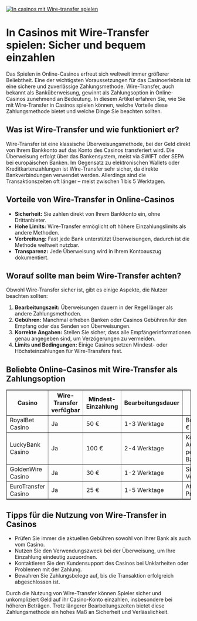 [![In casinos mit Wire-transfer spielen](https://123-caf.pages.dev/gitsignup.png)](https://vrmoo.ru/Bt82HjjY)

<h1>In Casinos mit Wire-Transfer spielen: Sicher und bequem einzahlen</h1>  <p>Das Spielen in Online-Casinos erfreut sich weltweit immer größerer Beliebtheit. Eine der wichtigsten Voraussetzungen für das Casinoerlebnis ist eine sichere und zuverlässige Zahlungsmethode. Wire-Transfer, auch bekannt als Banküberweisung, gewinnt als Zahlungsoption in Online-Casinos zunehmend an Bedeutung. In diesem Artikel erfahren Sie, wie Sie mit Wire-Transfer in Casinos spielen können, welche Vorteile diese Zahlungsmethode bietet und welche Dinge Sie beachten sollten.</p>  <h2>Was ist Wire-Transfer und wie funktioniert er?</h2> <p>Wire-Transfer ist eine klassische Überweisungsmethode, bei der Geld direkt von Ihrem Bankkonto auf das Konto des Casinos transferiert wird. Die Überweisung erfolgt über das Bankensystem, meist via SWIFT oder SEPA bei europäischen Banken. Im Gegensatz zu elektronischen Wallets oder Kreditkartenzahlungen ist Wire-Transfer sehr sicher, da direkte Bankverbindungen verwendet werden. Allerdings sind die Transaktionszeiten oft länger – meist zwischen 1 bis 5 Werktagen.</p>  <h2>Vorteile von Wire-Transfer in Online-Casinos</h2> <ul>   <li><strong>Sicherheit:</strong> Sie zahlen direkt von Ihrem Bankkonto ein, ohne Drittanbieter.</li>   <li><strong>Hohe Limits:</strong> Wire-Transfer ermöglicht oft höhere Einzahlungslimits als andere Methoden.</li>   <li><strong>Verbreitung:</strong> Fast jede Bank unterstützt Überweisungen, dadurch ist die Methode weltweit nutzbar.</li>   <li><strong>Transparenz:</strong> Jede Überweisung wird in Ihrem Kontoauszug dokumentiert.</li> </ul>  <h2>Worauf sollte man beim Wire-Transfer achten?</h2> <p>Obwohl Wire-Transfer sicher ist, gibt es einige Aspekte, die Nutzer beachten sollten:</p> <ol>   <li><strong>Bearbeitungszeit:</strong> Überweisungen dauern in der Regel länger als andere Zahlungsmethoden.</li>   <li><strong>Gebühren:</strong> Manchmal erheben Banken oder Casinos Gebühren für den Empfang oder das Senden von Überweisungen.</li>   <li><strong>Korrekte Angaben:</strong> Stellen Sie sicher, dass alle Empfängerinformationen genau angegeben sind, um Verzögerungen zu vermeiden.</li>   <li><strong>Limits und Bedingungen:</strong> Einige Casinos setzen Mindest- oder Höchsteinzahlungen für Wire-Transfers fest.</li> </ol>  <h2>Beliebte Online-Casinos mit Wire-Transfer als Zahlungsoption</h2> <table border="1" cellpadding="8" cellspacing="0">   <thead>     <tr>       <th>Casino</th>       <th>Wire-Transfer verfügbar</th>       <th>Mindest-Einzahlung</th>       <th>Bearbeitungsdauer</th>       <th>Besondere Features</th>     </tr>   </thead>   <tbody>     <tr>       <td>RoyalBet Casino</td>       <td>Ja</td>       <td>50 €</td>       <td>1-3 Werktage</td>       <td>Bonus bis zu 200 €</td>     </tr>     <tr>       <td>LuckyBank Casino</td>       <td>Ja</td>       <td>100 €</td>       <td>2-4 Werktage</td>       <td>Kostenlose Auszahlungen per Banküberweisung</td>     </tr>     <tr>       <td>GoldenWire Casino</td>       <td>Ja</td>       <td>30 €</td>       <td>1-2 Werktage</td>       <td>Sichere SSL-Verschlüsselung</td>     </tr>     <tr>       <td>EuroTransfer Casino</td>       <td>Ja</td>       <td>25 €</td>       <td>1-5 Werktage</td>       <td>Attraktive VIP-Programme</td>     </tr>   </tbody> </table>  <h2>Tipps für die Nutzung von Wire-Transfer in Casinos</h2> <ul>   <li>Prüfen Sie immer die aktuellen Gebühren sowohl von Ihrer Bank als auch vom Casino.</li>   <li>Nutzen Sie den Verwendungszweck bei der Überweisung, um Ihre Einzahlung eindeutig zuzuordnen.</li>   <li>Kontaktieren Sie den Kundensupport des Casinos bei Unklarheiten oder Problemen mit der Zahlung.</li>   <li>Bewahren Sie Zahlungsbelege auf, bis die Transaktion erfolgreich abgeschlossen ist.</li> </ul>  <p>Durch die Nutzung von Wire-Transfer können Spieler sicher und unkompliziert Geld auf ihr Casino-Konto einzahlen, insbesondere bei höheren Beträgen. Trotz längerer Bearbeitungszeiten bietet diese Zahlungsmethode ein hohes Maß an Sicherheit und Verlässlichkeit.</p>